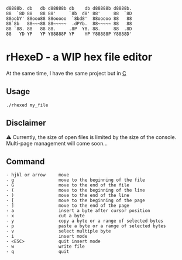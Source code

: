 ```
d8888b. db   db d88888b db    db d88888b d8888b.
88  `8D 88   88 88'     `8b  d8' 88'     88  `8D
88oobY' 88ooo88 88ooooo  `8bd8'  88ooooo 88   88
88`8b   88~~~88 88~~~~~  .dPYb.  88~~~~~ 88   88
88 `88. 88   88 88.     .8P  Y8. 88.     88  .8D
88   YD YP   YP Y88888P YP    YP Y88888P Y8888D'
```


# rHexeD - a WIP hex file editor
At the same time, I have the same project but in [C](https://github.com/LittleB0xes/hexed)

## Usage
```
./rhexed my_file
```

## Disclaimer
:warning: Currently, the size of open files is limited by the size of the console. Multi-page management will come soon...


## Command
```
- hjkl or arrow     move 
- g                 move to the beginning of the file
- G                 move to the end of the file
- (                 move to the beginning of the line
- )                 move to the end of the line
- [                 move to the beginning of the page
- ]                 move to the end of the page
- a                 insert a byte after cursor position
- x                 cut a byte
- y                 copy a byte or a range of selected bytes
- p                 paste a byte or a range of selected bytes
- v                 select multiple byte
- i                 insert mode
- <ESC>             quit insert mode
- w                 write file
- q                 quit
```

